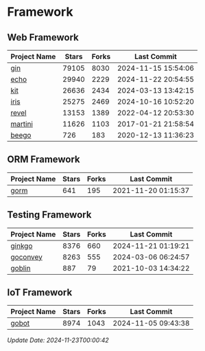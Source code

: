 # Framework

## Web Framework
| Project Name | Stars | Forks | Last Commit |
| ------------ | ----- | ----- | ----------- |
| [gin](https://github.com/gin-gonic/gin) | 79105 | 8030 | 2024-11-15 15:54:06 |
| [echo](https://github.com/labstack/echo) | 29940 | 2229 | 2024-11-22 20:54:55 |
| [kit](https://github.com/go-kit/kit) | 26636 | 2434 | 2024-03-13 13:42:15 |
| [iris](https://github.com/kataras/iris) | 25275 | 2469 | 2024-10-16 10:52:20 |
| [revel](https://github.com/revel/revel) | 13153 | 1389 | 2022-04-12 20:53:30 |
| [martini](https://github.com/go-martini/martini) | 11626 | 1103 | 2017-01-21 21:58:54 |
| [beego](https://github.com/astaxie/beego) | 726 | 183 | 2020-12-13 11:36:23 |

## ORM Framework
| Project Name | Stars | Forks | Last Commit |
| ------------ | ----- | ----- | ----------- |
| [gorm](https://github.com/jinzhu/gorm) | 641 | 195 | 2021-11-20 01:15:37 |

## Testing Framework
| Project Name | Stars | Forks | Last Commit |
| ------------ | ----- | ----- | ----------- |
| [ginkgo](https://github.com/onsi/ginkgo) | 8376 | 660 | 2024-11-21 01:19:21 |
| [goconvey](https://github.com/smartystreets/goconvey) | 8263 | 555 | 2024-03-06 06:24:57 |
| [goblin](https://github.com/franela/goblin) | 887 | 79 | 2021-10-03 14:34:22 |

## IoT Framework
| Project Name | Stars | Forks | Last Commit |
| ------------ | ----- | ----- | ----------- |
| [gobot](https://github.com/hybridgroup/gobot) | 8974 | 1043 | 2024-11-05 09:43:38 |

*Update Date: 2024-11-23T00:00:42*
